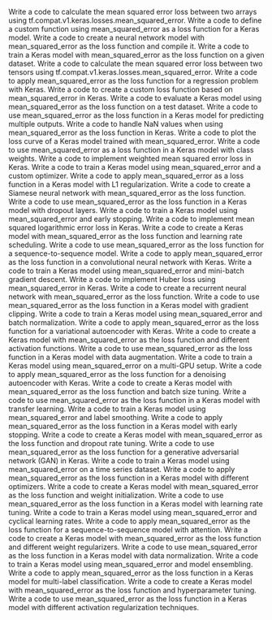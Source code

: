 Write a code to calculate the mean squared error loss between two arrays using tf.compat.v1.keras.losses.mean_squared_error.
Write a code to define a custom function using mean_squared_error as a loss function for a Keras model.
Write a code to create a neural network model with mean_squared_error as the loss function and compile it.
Write a code to train a Keras model with mean_squared_error as the loss function on a given dataset.
Write a code to calculate the mean squared error loss between two tensors using tf.compat.v1.keras.losses.mean_squared_error.
Write a code to apply mean_squared_error as the loss function for a regression problem with Keras.
Write a code to create a custom loss function based on mean_squared_error in Keras.
Write a code to evaluate a Keras model using mean_squared_error as the loss function on a test dataset.
Write a code to use mean_squared_error as the loss function in a Keras model for predicting multiple outputs.
Write a code to handle NaN values when using mean_squared_error as the loss function in Keras.
Write a code to plot the loss curve of a Keras model trained with mean_squared_error.
Write a code to use mean_squared_error as a loss function in a Keras model with class weights.
Write a code to implement weighted mean squared error loss in Keras.
Write a code to train a Keras model using mean_squared_error and a custom optimizer.
Write a code to apply mean_squared_error as a loss function in a Keras model with L1 regularization.
Write a code to create a Siamese neural network with mean_squared_error as the loss function.
Write a code to use mean_squared_error as the loss function in a Keras model with dropout layers.
Write a code to train a Keras model using mean_squared_error and early stopping.
Write a code to implement mean squared logarithmic error loss in Keras.
Write a code to create a Keras model with mean_squared_error as the loss function and learning rate scheduling.
Write a code to use mean_squared_error as the loss function for a sequence-to-sequence model.
Write a code to apply mean_squared_error as the loss function in a convolutional neural network with Keras.
Write a code to train a Keras model using mean_squared_error and mini-batch gradient descent.
Write a code to implement Huber loss using mean_squared_error in Keras.
Write a code to create a recurrent neural network with mean_squared_error as the loss function.
Write a code to use mean_squared_error as the loss function in a Keras model with gradient clipping.
Write a code to train a Keras model using mean_squared_error and batch normalization.
Write a code to apply mean_squared_error as the loss function for a variational autoencoder with Keras.
Write a code to create a Keras model with mean_squared_error as the loss function and different activation functions.
Write a code to use mean_squared_error as the loss function in a Keras model with data augmentation.
Write a code to train a Keras model using mean_squared_error on a multi-GPU setup.
Write a code to apply mean_squared_error as the loss function for a denoising autoencoder with Keras.
Write a code to create a Keras model with mean_squared_error as the loss function and batch size tuning.
Write a code to use mean_squared_error as the loss function in a Keras model with transfer learning.
Write a code to train a Keras model using mean_squared_error and label smoothing.
Write a code to apply mean_squared_error as the loss function in a Keras model with early stopping.
Write a code to create a Keras model with mean_squared_error as the loss function and dropout rate tuning.
Write a code to use mean_squared_error as the loss function for a generative adversarial network (GAN) in Keras.
Write a code to train a Keras model using mean_squared_error on a time series dataset.
Write a code to apply mean_squared_error as the loss function in a Keras model with different optimizers.
Write a code to create a Keras model with mean_squared_error as the loss function and weight initialization.
Write a code to use mean_squared_error as the loss function in a Keras model with learning rate tuning.
Write a code to train a Keras model using mean_squared_error and cyclical learning rates.
Write a code to apply mean_squared_error as the loss function for a sequence-to-sequence model with attention.
Write a code to create a Keras model with mean_squared_error as the loss function and different weight regularizers.
Write a code to use mean_squared_error as the loss function in a Keras model with data normalization.
Write a code to train a Keras model using mean_squared_error and model ensembling.
Write a code to apply mean_squared_error as the loss function in a Keras model for multi-label classification.
Write a code to create a Keras model with mean_squared_error as the loss function and hyperparameter tuning.
Write a code to use mean_squared_error as the loss function in a Keras model with different activation regularization techniques.